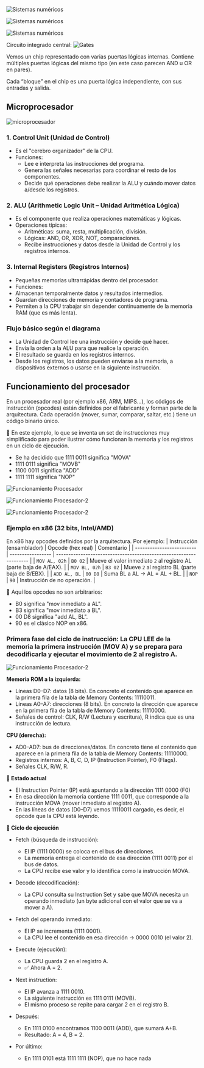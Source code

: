 

![Sistemas numéricos](capturas/numeric-systems.png)


![Sistemas numéricos](capturas/numeric-systems-2.png)

![Sistemas numéricos](capturas/numeric-systems-3.png)

Circuito integrado central:
![Gates](capturas/gates.png)

Vemos un chip representado con varias puertas lógicas internas. Contiene múltiples puertas lógicas del mismo tipo (en este caso parecen AND u OR en pares).

Cada “bloque” en el chip es una puerta lógica independiente, con sus entradas y salida.

## Microprocesador
![microprocesador](capturas/microprocesador.png)

### 1. Control Unit (Unidad de Control)
- Es el "cerebro organizador" de la CPU.
- Funciones:
  - Lee e interpreta las instrucciones del programa.
  - Genera las señales necesarias para coordinar el resto de los componentes.
  - Decide qué operaciones debe realizar la ALU y cuándo mover datos a/desde los registros.

### 2. ALU (Arithmetic Logic Unit – Unidad Aritmética Lógica)
- Es el componente que realiza operaciones matemáticas y lógicas.
- Operaciones típicas:
  - Aritméticas: suma, resta, multiplicación, división.
  - Lógicas: AND, OR, XOR, NOT, comparaciones.
  - Recibe instrucciones y datos desde la Unidad de Control y los registros internos.

### 3. Internal Registers (Registros Internos)
- Pequeñas memorias ultrarrápidas dentro del procesador.
-  Funciones:
  - Almacenan temporalmente datos y resultados intermedios.
  - Guardan direcciones de memoria y contadores de programa.
  - Permiten a la CPU trabajar sin depender continuamente de la memoria RAM (que es más lenta).

### Flujo básico según el diagrama
- La Unidad de Control lee una instrucción y decide qué hacer.
- Envía la orden a la ALU para que realice la operación.
- El resultado se guarda en los registros internos.
- Desde los registros, los datos pueden enviarse a la memoria, a dispositivos externos o usarse en la siguiente instrucción.


## Funcionamiento del procesador
En un procesador real (por ejemplo x86, ARM, MIPS…), los códigos de instrucción (opcodes) están definidos por el fabricante y forman parte de la arquitectura. Cada operación (mover, sumar, comparar, saltar, etc.) tiene un código binario único.

🔹 En este ejemplo, lo que se inventa un set de instrucciones muy simplificado para poder ilustrar cómo funcionan la memoria y los registros en un ciclo de ejecución.
- Se ha decidido que 1111 0011 significa "MOVA"
- 1111 0111 significa "MOVB"
- 1100 0011 significa "ADD"
- 1111 1111 significa "NOP"
  
![Funcionamiento Procesador](capturas/funionamiento-procesador.png)



![Funcionamiento Procesador-2](capturas/funcionamiento-procesador-1.png)

![Funcionamiento Procesador-2](capturas/funcionamiento-procesador-3.png)

### Ejemplo en x86 (32 bits, Intel/AMD)
En x86 hay opcodes definidos por la arquitectura. Por ejemplo:
| Instrucción (ensamblador) | Opcode (hex real) | Comentario                                                         |
| ------------------------- | ----------------- | ------------------------------------------------------------------ |
| `MOV AL, 02h`             | `B0 02`           | Mueve el valor inmediato `2` al registro AL (parte baja de A/EAX). |
| `MOV BL, 02h`             | `B3 02`           | Mueve `2` al registro BL (parte baja de B/EBX).                    |
| `ADD AL, BL`              | `00 D8`           | Suma BL a AL → AL = AL + BL.                                       |
| `NOP`                     | `90`              | Instrucción de no operación.                                       |

🔹 Aquí los opcodes no son arbitrarios:
- B0 significa "mov inmediato a AL".
- B3 significa "mov inmediato a BL".
- 00 D8 significa "add AL, BL".
- 90 es el clásico NOP en x86.

### Primera fase del ciclo de instrucción: La CPU LEE de la memoria la primera instrucción (MOV A) y se prepara para decodificarla y ejecutar el movimiento de 2 al registro A.
![Funcionamiento Procesador-2](capturas/funcionamiento-procesador-4.png)

**Memoria ROM a la izquierda:**
- Líneas D0–D7: datos (8 bits). En concreto el contenido que aparece en la primera fila de la tabla de Memory Contents: 11110011.
- Líneas A0–A7: direcciones (8 bits). En concreto la dirección que aparece en la primera fila de la tabla de Memory Contents: 11110000.
- Señales de control: CLK, R/W (Lectura y escritura), R indica que es una instrucción de lectura.

**CPU (derecha):**
- AD0–AD7: bus de direcciones/datos. En concreto tiene el contenido que aparece en la primera fila de la tabla de Memory Contents: 11110000.
- Registros internos: A, B, C, D, IP (Instruction Pointer), F0 (Flags).
- Señales CLK, R/W, R.

**📌 Estado actual**
- El Instruction Pointer (IP) está apuntando a la dirección 1111 0000 (F0)
- En esa dirección la memoria contiene 1111 0011, que corresponde a la instrucción MOVA (mover inmediato al registro A).
- En las líneas de datos (D0–D7) vemos 11110011 cargado, es decir, el opcode que la CPU está leyendo.


**📌 Ciclo de ejecución**
- Fetch (búsqueda de instrucción):
  - El IP (1111 0000) se coloca en el bus de direcciones.
  - La memoria entrega el contenido de esa dirección (1111 0011) por el bus de datos.
  - La CPU recibe ese valor y lo identifica como la instrucción MOVA.
- Decode (decodificación):
  - La CPU consulta su Instruction Set y sabe que MOVA necesita un operando inmediato (un byte adicional con el valor que se va a mover a A).
- Fetch del operando inmediato:
  - El IP se incrementa (1111 0001).
  - La CPU lee el contenido en esa dirección → 0000 0010 (el valor 2).
- Execute (ejecución):
  - La CPU guarda 2 en el registro A.
  - ✅ Ahora A = 2.

- Next instruction:
  - El IP avanza a 1111 0010.
  - La siguiente instrucción es 1111 0111 (MOVB).
  - El mismo proceso se repite para cargar 2 en el registro B.

- Después:
  - En 1111 0100 encontramos 1100 0011 (ADD), que sumará A+B.
  - Resultado: A = 4, B = 2.
- Por último:
  - En 1111 0101 está 1111 1111 (NOP), que no hace nada

